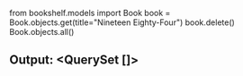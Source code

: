 from bookshelf.models import Book
book = Book.objects.get(title="Nineteen Eighty-Four")
book.delete()
Book.objects.all()
## Output: <QuerySet []>
